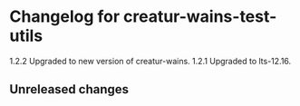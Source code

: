 # Changelog for creatur-wains-test-utils

1.2.2 Upgraded to new version of creatur-wains.
1.2.1 Upgraded to lts-12.16.

## Unreleased changes
